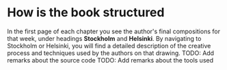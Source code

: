 # How is the book structured
In the first page of each chapter you see the author's final compositions for that week, under headings **Stockholm** and **Helsinki**. By navigating to Stockholm or Helsinki, you will find a detailed description of the creative process and techniques used by the authors on that drawing. 
TODO: Add remarks about the source code
TODO: Add remarks about the tools used
